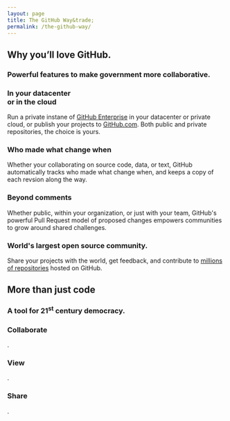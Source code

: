 ```yaml
---
layout: page
title: The GitHub Way&trade;
permalink: /the-github-way/
---
```


<div class="row feature-header" id="features">
  <div class="span12">
      <h2>Why you’ll love GitHub.</h2>
      <h3>Powerful features to make government more collaborative.</h3>
  </div>
</div>

<div class="row features">
  <div class="span3">
    <div class="icon">
      <span class="mega-octicon octicon-cloud-upload"></span>
    </div>
    <h3>In your datacenter<br/>or in the cloud</h3>
    <p>Run a private instane of <a href="http://enterprise.github.com">GitHub Enterprise</a> in your datacenter or private cloud, or publish your projects to <a href="http://github.com">GitHub.com</a>. Both public and private repositories, the choice is yours.</p>
  </div>
  <div class="span3">
    <div class="icon">
      <span class="mega-octicon octicon-git-commit"></span>
    </div>
    <h3>Who made what change when</h3>
    <p>Whether your collaborating on source code, data, or text, GitHub automatically tracks who made what change when, and keeps a copy of each revsion along the way.</p>
  </div>
  <div class="span3">
    <div class="icon">
      <span class="mega-octicon octicon-person-team"></span>
    </div>
    <h3>Beyond comments</h3>
    <p>Whether public, within your organization, or just with your team, GitHub's powerful Pull Request model of proposed changes empowers communities to grow around shared challenges.</p>
  </div>
  <div class="span3">
    <div class="icon">
      <span class="mega-octicon octicon-git-branch"></span>
    </div>
    <h3>World's largest open source community.</h3>
    <p>Share your projects with the world, get feedback, and contribute to <a href="http://github.com/explore">millions of repositories</a> hosted on GitHub.</p>
  </div>
</div>

<div class="row feature-header" id="features">
  <div class="span12">
      <h2>More than just code</h2>
      <h3>A tool for 21<sup>st</sup> century democracy.</h3>
  </div>
</div>

<div class="row features">
  <div class="span4">
    <div class="icon">
      <span class="mega-octicon octicon-cloud-upload"></span>
    </div>
    <h3>Collaborate</h3>
    <p>.</p>
  </div>
  <div class="span4">
    <div class="icon">
      <span class="mega-octicon octicon-git-commit"></span>
    </div>
    <h3>View</h3>
    <p>.</p>
  </div>
  <div class="span4">
    <div class="icon">
      <span class="mega-octicon octicon-person-team"></span>
    </div>
    <h3>Share</h3>
    <p>.</p>
  </div>
</div>
